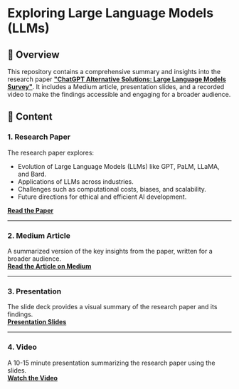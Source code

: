 # Exploring Large Language Models (LLMs)

## 📖 Overview

This repository contains a comprehensive summary and insights into the research paper [**"ChatGPT Alternative Solutions: Large Language Models Survey"**](https://arxiv.org/pdf/2403.14469). It includes a Medium article, presentation slides, and a recorded video to make the findings accessible and engaging for a broader audience.

## 📝 Content

### **1. Research Paper**
The research paper explores:
- Evolution of Large Language Models (LLMs) like GPT, PaLM, LLaMA, and Bard.
- Applications of LLMs across industries.
- Challenges such as computational costs, biases, and scalability.
- Future directions for ethical and efficient AI development.

**[Read the Paper](https://arxiv.org/pdf/2403.14469)**

---

### **2. Medium Article**
A summarized version of the key insights from the paper, written for a broader audience.  
**[Read the Article on Medium](https://medium.com/@shahchayan9/the-future-of-large-language-models-chatgpt-alternatives-and-their-innovations-576d3e4cdb7d)**

---

### **3. Presentation**
The slide deck provides a visual summary of the research paper and its findings.  
**[Presentation Slides](./LLM-Survey-ChatGPT-Alternatives.key)**

---

### **4. Video**
A 10-15 minute presentation summarizing the research paper using the slides.  
**[Watch the Video](./video/Exploring_LLMs.mp4)**
